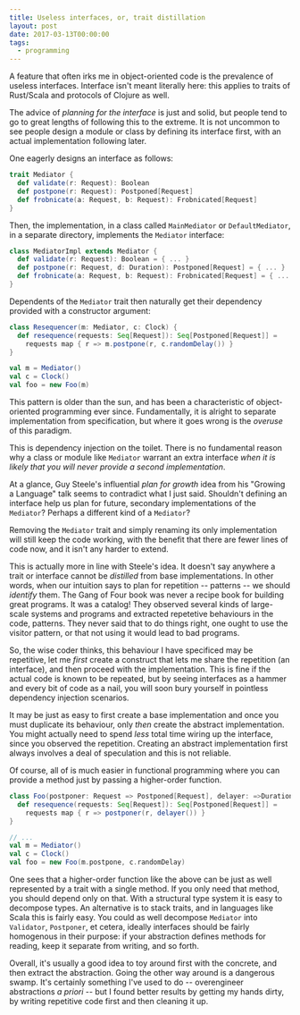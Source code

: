 ```yaml
---
title: Useless interfaces, or, trait distillation
layout: post
date: 2017-03-13T00:00:00
tags:
  - programming
---
```


A feature that often irks me in object-oriented code is the prevalence of useless
interfaces. Interface isn't meant literally here: this applies to traits of Rust/Scala and protocols
of Clojure as well.

The advice of *planning for the interface* is just and solid, but people tend to go to great lengths
of following this to the extreme. It is not uncommon to see people design a module or class by
defining its interface first, with an actual implementation following later. 

One eagerly designs an interface as follows:

```scala
trait Mediator {
  def validate(r: Request): Boolean
  def postpone(r: Request): Postponed[Request]
  def frobnicate(a: Request, b: Request): Frobnicated[Request]
}
```

Then, the implementation, in a class called `MainMediator` or `DefaultMediator`, in a separate
directory, implements the `Mediator` interface:

```scala
class MediatorImpl extends Mediator {
  def validate(r: Request): Boolean = { ... }
  def postpone(r: Request, d: Duration): Postponed[Request] = { ... }
  def frobnicate(a: Request, b: Request): Frobnicated[Request] = { ... }
}
```

Dependents of the `Mediator` trait then naturally get their dependency provided with a constructor
argument:

```scala
class Resequencer(m: Mediator, c: Clock) {
  def resequence(requests: Seq[Request]): Seq[Postponed[Request]] = 
    requests map { r => m.postpone(r, c.randomDelay()) }
}

val m = Mediator()
val c = Clock()
val foo = new Foo(m)
```

This pattern is older than the sun, and has been a characteristic of object-oriented programming
ever since. Fundamentally, it is alright to separate implementation from specification, but where it
goes wrong is the *overuse* of this paradigm.

This is dependency injection on the toilet. There is no fundamental reason why a class or module
like `Mediator` warrant an extra interface *when it is likely that you will never provide a second
implementation*. 

At a glance, Guy Steele's influential *plan for growth* idea from his "Growing a Language" talk
seems to contradict what I just said. Shouldn't defining an interface help us plan for future,
secondary implementations of the `Mediator`? Perhaps a different kind of a `Mediator`? 

Removing the `Mediator` trait and simply renaming its only implementation will still keep the code
working, with the benefit that there are fewer lines of code now, and it isn't any harder to extend.

This is actually more in line with Steele's idea. It doesn't say anywhere a trait or interface cannot be
*distilled* from base implementations. In other words, when our intuition says to plan for
repetition -- patterns -- we should *identify* them. The Gang of Four book was never a recipe book
for building great programs. It was a catalog! They observed several kinds of large-scale systems
and programs and extracted repetetive behaviours in the code, patterns. They never said that to do
things right, one ought to use the visitor pattern, or that not using it would lead to bad programs.

So, the wise coder thinks, this behaviour I have specificed may be repetitive, let me *first* create
a construct that lets me share the repetition (an interface), and then proceed with the
implementation. This is fine if the actual code is known to be repeated, but by seeing interfaces as
a hammer and every bit of code as a nail, you will soon bury yourself in pointless dependency
injection scenarios.

It may be just as easy to first create a base implementation and once you must duplicate its
behaviour, only *then* create the abstract implementation. You might actually need to spend *less*
total time wiring up the interface, since you observed the repetition. Creating an abstract
implementation first always involves a deal of speculation and this is not reliable.

Of course, all of is much easier in functional programming where you can provide a method just by passing a
higher-order function.

```scala
class Foo(postponer: Request => Postponed[Request], delayer: =>Duration) {
  def resequence(requests: Seq[Request]): Seq[Postponed[Request]] = 
    requests map { r => postponer(r, delayer()) }
}

// ...
val m = Mediator()
val c = Clock()
val foo = new Foo(m.postpone, c.randomDelay)
```

One sees that a higher-order function like the above can be just as well represented by a trait with
a single method. If you only need that method, you should depend only on that. With a structural
type system it is easy to decompose types. An alternative is to stack traits, and in languages like
Scala this is fairly easy. You could as well decompose `Mediator` into `Validator`, `Postponer`,
et cetera, ideally interfaces should be fairly homogenous in their purpose: if your abstraction
defines methods for reading, keep it separate from writing, and so forth.

Overall, it's usually a good idea to toy around first with the concrete, and then extract the
abstraction. Going the other way around is a dangerous swamp. It's certainly something I've used to
do -- overengineer abstractions *a priori* -- but I found better results by getting my hands dirty,
by writing repetitive code first and then cleaning it up.
